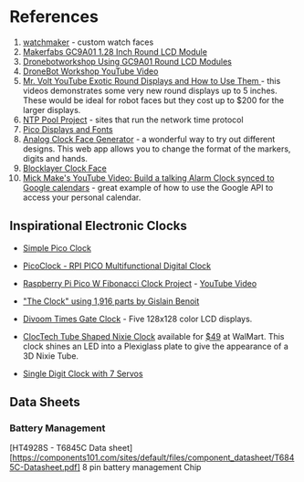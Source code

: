 # References

1. [watchmaker](https://getwatchmaker.com/chart) - custom watch faces
2. [Makerfabs GC9A01 1.28 Inch Round LCD Module
](https://www.makerfabs.com/gc9a01-1.28-inch-round-lcd-module.html)
3. [Dronebotworkshop Using GC9A01 Round LCD Modules](https://dronebotworkshop.com/gc9a01/)
4. [DroneBot Workshop YouTube Video](https://www.youtube.com/watch?v=k2c2zCmC_X0)
5. [Mr. Volt YouTube Exotic Round Displays and How to Use Them
](https://www.youtube.com/watch?v=eJBDXjI5Zu4) - this videos demonstrates some
very new round displays up to 5 inches.  These would be ideal for robot faces but they cost up to $200 for the larger displays.
6. [NTP Pool Project](https://www.ntppool.org/en/) - sites that run the network time protocol
7. [Pico Displays and Fonts](https://forums.pimoroni.com/t/pico-display-and-fonts/16194/18)
8. [Analog Clock Face Generator](https://www.oliverboorman.biz/projects/tools/clocks.php) - a wonderful
way to try out different designs.  This web app allows you to change the format of the markers, digits and hands.
9. [Blocklayer Clock Face](https://www.blocklayer.com/clock-face)
10. [Mick Make's YouTube Video: Build a talking Alarm Clock synced to Google calendars](ttps://www.youtube.com/watch?v=IoX6t03ULnc) - great example of how to use the Google API to access your personal calendar.

## Inspirational Electronic Clocks

* [Simple Pico Clock](https://www.instructables.com/Simple-Pico-Clock/)

* [PicoClock - RPI PICO Multifunctional Digital Clock](https://www.instructables.com/PicoClock-RPI-PICO-Multifunctional-Digital-Clock/)

* [Raspberry Pi Pico W Fibonacci Clock Project](https://divoom.com/products/time-gate) - [YouTube Video](https://www.youtube.com/watch?v=TrzDxgc1X7A)

* ["The Clock" using 1,916 parts by Gislain Benoit](https://techno-logic-art.com/clock.htm)

* [Divoom Times Gate Clock](https://divoom.com/products/time-gate) - Five 128x128 color LCD displays.

* [ClocTech Tube Shaped Nixie Clock](https://clocteck.com/products/clocteck-nixie-tube-clock-wood-rgb-digital-clock-with-beautiful-package) available for [$49](https://www.walmart.com/ip/Nixie-Tube-Clock-Walnut-Digital-Clock-Support-Wi-Fi-Time-Calibration-Alarm-and-12-24H-Display-No-Assemble-Required/5266860953?wmlspartner=wlpa&selectedSellerId=101191931) at WalMart.  This clock shines an LED into a Plexiglass plate to give the appearance of a 3D Nixie Tube.

* [Single Digit Clock with 7 Servos](https://www.instructables.com/Single-Digit-Clock/)

## Data Sheets

### Battery Management

[HT4928S - T6845C Data sheet][https://components101.com/sites/default/files/component_datasheet/T6845C-Datasheet.pdf] 8 pin battery management Chip